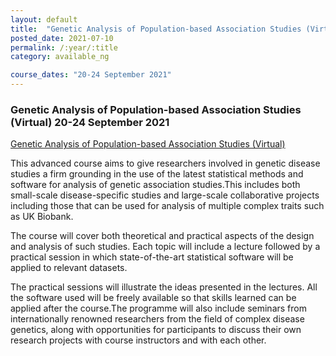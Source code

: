 ```yaml
---
layout: default
title:  "Genetic Analysis of Population-based Association Studies (Virtual) "
posted_date: 2021-07-10
permalink: /:year/:title
category: available_ng

course_dates: "20-24 September 2021"
---
```


### Genetic Analysis of Population-based Association Studies (Virtual) 20-24 September 2021

[ Genetic Analysis of Population-based Association Studies (Virtual)](https://coursesandconferences.wellcomeconnectingscience.org/event/genetic-analysis-of-population-based-association-studies-virtual-20210920/?utm_source=dotdigital&utm_medium=Email_Virtual&utm_campaign=AssociationStudies21&utm_content=organic_email)

This advanced course aims to give researchers involved in genetic disease studies a firm grounding in the use of the latest statistical methods and software for analysis of genetic association studies.This includes both small-scale disease-specific studies and large-scale collaborative projects including those that can be used for analysis of multiple complex traits such as UK Biobank.

The course will cover both theoretical and practical aspects of the design and analysis of such studies. Each topic will include a lecture followed by a practical session in which state-of-the-art statistical software will be applied to relevant datasets. 

The practical sessions will illustrate the ideas presented in the lectures. All the software used will be freely available so that skills learned can be applied after the course.The programme will also include seminars from internationally renowned researchers from the field of complex disease genetics, along with opportunities for participants to discuss their own research projects with course instructors and with each other.
